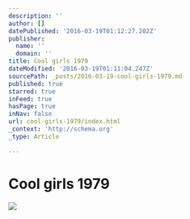 ```yaml
---
description: ''
author: []
datePublished: '2016-03-19T01:12:27.202Z'
publisher:
  name: ''
  domain: ''
title: Cool girls 1979
dateModified: '2016-03-19T01:11:04.247Z'
sourcePath: _posts/2016-03-19-cool-girls-1979.md
published: true
starred: true
inFeed: true
hasPage: true
inNav: false
url: cool-girls-1979/index.html
_context: 'http://schema.org'
_type: Article

---
```

# Cool girls 1979
![](https://the-grid-user-content.s3-us-west-2.amazonaws.com/28d319dc-df7e-4b53-9ff7-63abbbbe5685.png)